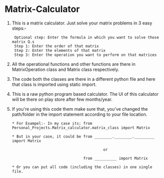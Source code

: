 # Matrix-Calculator

1. This is a matrix calculator. Just solve your matrix problems in 3 easy steps:-

        Optional step: Enter the formula in which you want to solve those matrix Q.s
        Step 1: Enter the order of that matrix
        Step 2: Enter the elements of that matrix
        Step 3: Enter the operation you want to perform on that matrices

2. All the operational functions and other functions are there in MatrixOperation class and Matrix class respectively.
 
3. The code both the classes are there in a different python file and here that class is imported using static import.

4. This is a raw python program based calculator. The UI of this calculator will be there on play store after few months/year.

5. If you're using this code them make sure that, you've changed the path/folder in the import statement according to your file location.

       * For Exampel:- In my case its: from Personal_Projects.Matrix_calculator.matrix_class import Matrix
        
       * But in your case, it could be from ________.________._________ import Matrix
                                                
                                                or
                                               
                                       from __________ import Matrix
                                      
       * Or you can put all code (including the classes) in one single file.
